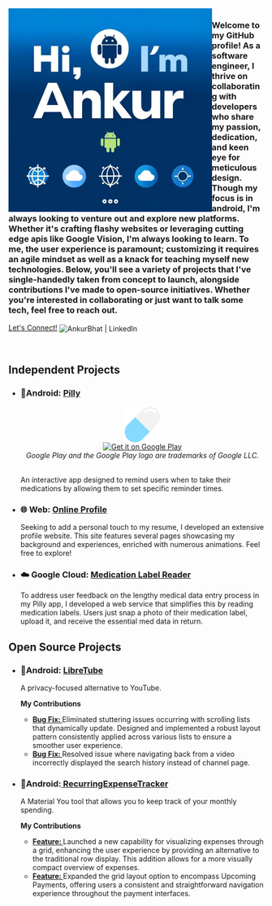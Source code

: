 <div align = "left" ><img align = "left" alt = "Profile Banner" height = "400px" src = "images/banner_0.jpg"></img></div>

<!-- <img align = "center" alt = "Profile Banner" height = "300px" src = "images/banner_adj.png" align="center" />
 <h1>🖐️Hi, I'm Ankur. </h1>-->
<h3><p>Welcome to my GitHub profile! As a software engineer, I thrive on collaborating with developers who share my passion, dedication, and keen eye for meticulous design. Though my focus is in android, I'm always looking to venture out and explore new platforms. Whether it's crafting flashy websites or leveraging cutting edge apis like Google Vision, I'm always looking to learn. To me, the user experience is paramount; customizing it requires an agile mindset as well as a knack for teaching myself new technologies. Below, you'll see a variety of projects that I've single-handedly taken from concept to launch, alongside contributions I've made to open-source initiatives. Whether you're interested in collaborating or just want to talk some tech, feel free to reach out.</p></h3>
<p><a href="https://www.linkedin.com/in/profile-abhat/"> Let's Connect!</a>
<img align ="center" alt="AnkurBhat | LinkedIn" width="22px" src="https://cdn.jsdelivr.net/npm/simple-icons@v3/icons/linkedin.svg" /></p>

<br clear="all">


<h2 >Independent Projects</h2>
<ul>   
    <li><h3> 📱Android: <a href = "https://github.com/abGit9/Pilly_Intro">Pilly</a></h3></li>   
    <div align ="center"> <img align = "center" alt = "Pill Icon" src = "images/pill.png" align="center" height = "70"/></div> 
   <div align = "center"> <a href='https://play.google.com/store/apps/details?id=com.panacea.pilly&hl=en_US&pcampaignid=pcampaignidMKT-Other-global-all-co-prtnr-py-PartBadge-Mar2515-1'><img alt='Get it on Google Play' src='https://play.google.com/intl/en_us/badges/static/images/badges/en_badge_web_generic.png' height = "60"/></a></div>       
    <div align = "center"> <i>Google Play and the Google Play logo are trademarks of Google LLC.</i></div>   
    <br>
    <p>An interactive app designed to remind users when to take their medications by allowing them to set specific reminder times.</p>       
    <li><h3>🌐 Web:                <a href="https://github.com/abGit9/Profile_Web">Online Profile</a></h3></li>
    <p>Seeking to add a personal touch to my resume, I developed an extensive profile website. This site features several pages showcasing my background and experiences, enriched with numerous animations. Feel free to explore!</p>   
    <li><h3>☁️ Google Cloud:       <a href="https://github.com/abGit9/Med_Label_Reader">Medication Label Reader</a></h3></li>
    <p>To address user feedback on the lengthy medical data entry process in my Pilly app, I developed a web service that simplifies this by reading medication labels. Users just snap a photo of their medication label, upload it, and receive the essential med data in return.</p>    
</ul>
<h2> Open Source Projects</h2>
<ul>
<li><h3>📱Android: <a href="https://github.com/abGit9/LibreTube">LibreTube</a></h3></li>  
<p>A privacy-focused alternative to YouTube.</p>
<b>My Contributions</b>
<ul>  
    <li><a href ="https://github.com/libre-tube/LibreTube/pull/5607"><b>Bug Fix: </b></a>Eliminated stuttering issues occurring with scrolling lists that dynamically update. Designed and implemented a robust layout pattern consistently applied across various lists to ensure a smoother user experience.</li>
    <li><a href ="https://github.com/libre-tube/LibreTube/pull/5486"><b>Bug Fix: </b></a>Resolved issue where navigating back from a video incorrectly displayed the search history instead of channel page.</li>  
</ul>

    
<li><h3>📱Android:<a href="https://github.com/abGit9/RecurringExpenseTracker"> RecurringExpenseTracker</a></h3></li>
<p>A Material You tool that allows you to keep track of your monthly spending.</p>
<b>My Contributions</b>
<ul>
    <li><a href ="https://github.com/DennisBauer/RecurringExpenseTracker/pull/156"><b>Feature: </b></a>Launched a new capability for visualizing expenses through a grid, enhancing the user experience by providing an alternative to the traditional row display. This addition allows for a more visually compact overview of expenses. </li>
    <li><a href ="https://github.com/DennisBauer/RecurringExpenseTracker/pull/159"><b>Feature: </b></a>Expanded the grid layout option to encompass Upcoming Payments, offering users a consistent and straightforward navigation experience throughout the payment interfaces.</li>  
</ul>


<!--



Welcome to my GitHub profile! As a software engineer, I thrive on collaborating with developers who are passionate and share a keen eye for meticulous design. Although my focus is in android, I do like to venture out and explore new platforms. Whether it is building websites or employing cutting edge apis from Google Vision, I like to leverage both frontend and backend technologies to create a seamless and satisfying user experience. Below, you'll find projects that I've single-handedly taken from concept to launch, alongside contributions I've made to open-source initiatives. Whether you're interested in collaborating or just want to talk some tech and share some ideas, feel free to reach out.



</ul>
<details>
  <summary>My contributions</summary>    
  
  - [Feature](https://github.com/DennisBauer/RecurringExpenseTracker/pull/156) Launched a new capability for visualizing expenses through a grid, enhancing the user experience by providing an alternative to the traditional row display. This addition allows for a more visually compact overview of expenses. 
  - [Feature](https://github.com/DennisBauer/RecurringExpenseTracker/pull/159) Expanded the grid layout option to encompass Upcoming Payments, offering users a consistent and straightforward navigation experience throughout the payment interfaces.
  
</details>


<details>
  <summary>My contributions</summary>    
  
  
  - [Bug Fix](https://github.com/libre-tube/LibreTube/pull/5607) Eliminated stuttering issues occurring with scrolling lists that dynamically update. Designed and implemented a robust layout pattern consistently applied across various lists to ensure a smoother user experience.
  - [Bug Fix](https://github.com/libre-tube/LibreTube/pull/5486) Resolved issue where navigating back from a video incorrectly displayed the search history instead of channel page.
</details>


  <li><h2>LibreTube</h2></li>

  - [🌐 Profile Website](https://abhat.io/)
<details>

  <summary>🌐 Visit My Profile</summary>
    <p><a href="https://abhat.io/">🌐 Profile Website</a></p>
    <summary> [🌐 Profile Website](https://abhat.io/)</summary>
    <p>HTML stands for HyperText Markup Language. It's the standard markup language for documents designed to be displayed in a web browser. It can be assisted by technologies such as Cascading Style Sheets (CSS) and scripting languages such as JavaScript.</p>
</details>

<details>
    <summary>Why is CSS important?</summary>
    <p>CSS (Cascading Style Sheets) is used to style and layout web pages — for example, to alter the font, color, size, and spacing of your content, split it into multiple columns, or add animations and other decorative features.</p>
</details>

<details>
    <summary>Can I create interactive websites without JavaScript?</summary>
    <p>While JavaScript is essential for creating highly interactive websites, it's possible to create basic forms of interactivity using only HTML and CSS. This includes using the <code>&lt;details&gt;</code> and <code>&lt;summary&gt;</code> elements for collapsible content, CSS pseudo-classes for interactive styles, and the HTML <code>&lt;form&gt;</code> element to capture user inputs.</p>
</details>

</body>
</html>



<h2>👨‍💻 Open Source Software:</h2>
  <details>
    <summary>LibreTube</summary>
    <p>CSS (Cascading Style Sheets) is used to style and layout web pages — for example, to alter the font, color, size, and spacing of your content, split it into multiple columns, or add animations and other decorative features.</p>
</details>
  - [RecurringExpenseTracker](https://github.com/abGit9/RecurringExpenseTracker)
  - [LibreTube](https://github.com/abGit9/LibreTube)
<h1>Hey, I'm Ankur! <br/><a href="https://www.linkedin.com/in/profile-abhat/">Software Engineer</a></h1>

<h2>🌐 Profile Website:</h2>

  - [🌐 Profile Website](https://abhat.io/)

 
<h2>👨🏻‍💻 Independent Software Development Projects:</h2>

  - [Pilly Intro](https://github.com/abGit9/Pilly_Intro)
  - [Profile Web](https://github.com/abGit9/Profile_Web)
  - [Med_Label_Reader](https://github.com/abGit9/Med_Label_Reader)

<h2>👨‍💻 Open Source Software:</h2>
  
  - [RecurringExpenseTracker](https://github.com/abGit9/RecurringExpenseTracker)
  - [LibreTube](https://github.com/abGit9/LibreTube)


<h2> 🤳 Connect with me:</h2>


[<img align="left" alt="AnkurBhat | LinkedIn" width="22px" src="https://cdn.jsdelivr.net/npm/simple-icons@v3/icons/linkedin.svg" />][linkedin]




[linkedin]: https://www.linkedin.com/in/profile-abhat/
-->

<!--


- 🔭 I’m currently working on ...
- 🌱 I’m currently learning ...
- 👯 I’m looking to collaborate on ...
- 🤔 I’m looking for help with ...
- 💬 Ask me about ...
- 📫 How to reach me: ...
- 😄 Pronouns: ...
- ⚡ Fun fact: ...
-->

